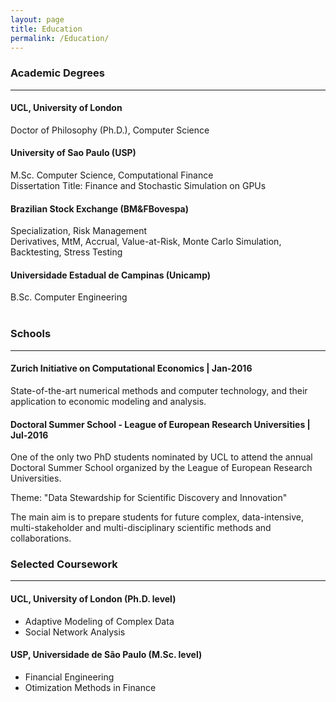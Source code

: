 ```yaml
---
layout: page
title: Education
permalink: /Education/
---
```

### Academic Degrees
<hr> 


#### UCL, University of London
Doctor of Philosophy (Ph.D.), Computer Science

#### University of Sao Paulo (USP)
M.Sc. Computer Science, Computational Finance<br>
Dissertation Title: Finance and Stochastic Simulation on GPUs

#### Brazilian Stock Exchange (BM&FBovespa)
Specialization, Risk Management<br>
Derivatives, MtM, Accrual, Value-at-Risk, Monte Carlo Simulation, Backtesting, Stress Testing

#### Universidade Estadual de Campinas (Unicamp)
B.Sc. Computer Engineering
<br>
<br>

### Schools
<hr> 

#### Zurich Initiative on Computational Economics | Jan-2016

State-of-the-art numerical methods and computer technology, and their application to economic modeling and analysis. 

#### Doctoral Summer School - League of European Research Universities | Jul-2016

One of the only two PhD students nominated by UCL to attend the annual Doctoral Summer School organized by the League of European Research Universities.

Theme: "Data Stewardship for Scientific Discovery and Innovation"

The main aim is to prepare students for future complex, data-intensive, multi-stakeholder and multi-disciplinary scientific methods and collaborations.

### Selected Coursework
<hr>


#### UCL, University of London (Ph.D. level)
* Adaptive Modeling of Complex Data
* Social Network Analysis

#### USP, Universidade de São Paulo (M.Sc. level)
*  Financial Engineering
*  Otimization Methods in Finance

